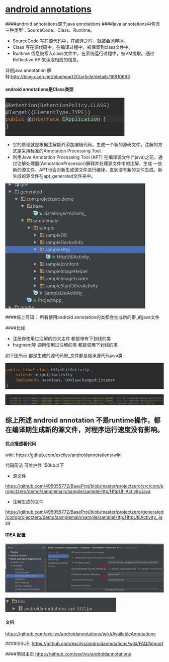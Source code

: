 # [android annotations](http://www.baidu.com/ "android annotations")
####android annotations源于java annotations
####java annotations中包含三种类型：SourceCode、Class、Runtime。

* SourceCode  写在源代码中，在编译之时，就被会抛弃掉。
* Class  写在源代码中，在编译过程中，被保留到class文件中。
* Runtime 信息被写入class文件中，在系统运行过程中，被VM提取。通过Reflective API来读取相应的信息。

详细java annotation 解释:http://blog.csdn.net/blueheart20/article/details/18810693

#### android annotations是Class类型 
![Aaron Swartz]( https://raw.githubusercontent.com/495055772/BaseProj/master/screenShot/classtype.png)

* 它的原理就是根据注解额外添加编辑代码，生成一个新的源码文件，注解的方式是采用标准的Annotation Processing Tool.
* 利用Java Annotation Processing Tool (APT) 在编译源文件(*.java)之前，通过注解处理器(AnnotationProcessor)解释并处理源文件中的注解，生成 一些新的源文件，APT也会对新生成源文件进行编译，直到没有新的文件生成。新生成的源文件在apt_generated文件夹中。

![Aaron Swartz]( https://raw.githubusercontent.com/495055772/BaseProj/master/screenShot/apt_generated.png)

####综上可知：
  所有使用android annotation的类都会生成新的带_的java文件
  
 ####比如
 * 注册你使用过注解的四大主件 都是带有下划线的类
 * fragment等 调用使用过注解的类  都是调用下划线的类
 
 如下图所示 都是生成的源代码带_文件都是继承源代码java类

![Aaron Swartz]( https://raw.githubusercontent.com/495055772/BaseProj/master/screenShot/extends.png)

![Aaron Swartz]( https://raw.githubusercontent.com/495055772/BaseProj/master/screenShot/manifest.png)

## 综上所述 android annotation 不是runtime操作，都在编译期生成新的源文件，对程序运行速度没有影响。



#### 优点描述看代码

wiki: https://github.com/excilys/androidannotations/wiki

代码简洁 可维护性 150kb以下

* 源文件

https://github.com/495055772/BaseProj/blob/master/projectzero/src/com/projectzero/demo/samplemain/sample/sampleHttp/HttpUtilActivity.java

* 注解生成的文件

https://github.com/495055772/BaseProj/blob/master/projectzero/generated/com/projectzero/demo/samplemain/sample/sampleHttp/HttpUtilActivity_.java


#### IDEA 配置
![Aaron Swartz](https://raw.githubusercontent.com/495055772/BaseProj/master/screenShot/ideaAnnotation.jpg)

![Aaron Swartz](https://raw.githubusercontent.com/495055772/BaseProj/master/screenShot/ideajar.png)



#### 文档

https://github.com/excilys/androidannotations/wiki/AvailableAnnotations



####ISSUE:
https://github.com/excilys/androidannotations/wiki/FAQ#import


####项目主页
https://github.com/excilys/androidannotations
